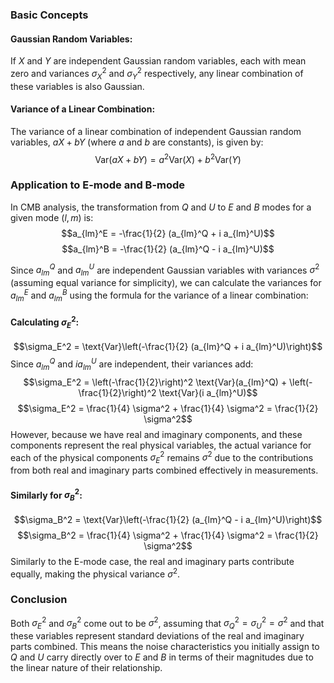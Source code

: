 ### Basic Concepts

#### Gaussian Random Variables:

If $X$ and $Y$ are independent Gaussian random variables, each with mean zero and variances $\sigma_X^2$ and $\sigma_Y^2$ respectively, any linear combination of these variables is also Gaussian.

#### Variance of a Linear Combination:

The variance of a linear combination of independent Gaussian random variables, $aX + bY$ (where $a$ and $b$ are constants), is given by:
$$\text{Var}(aX + bY) = a^2 \text{Var}(X) + b^2 \text{Var}(Y)$$

### Application to E-mode and B-mode

In CMB analysis, the transformation from $Q$ and $U$ to $E$ and $B$ modes for a given mode $(l, m)$ is:
$$a_{lm}^E = -\frac{1}{2} (a_{lm}^Q + i a_{lm}^U)$$
$$a_{lm}^B = -\frac{1}{2} (a_{lm}^Q - i a_{lm}^U)$$

Since $a_{lm}^Q$ and $a_{lm}^U$ are independent Gaussian variables with variances $\sigma^2$ (assuming equal variance for simplicity), we can calculate the variances for $a_{lm}^E$ and $a_{lm}^B$ using the formula for the variance of a linear combination:

#### Calculating $\sigma_E^2$:
$$\sigma_E^2 = \text{Var}\left(-\frac{1}{2} (a_{lm}^Q + i a_{lm}^U)\right)$$
Since $a_{lm}^Q$ and $i a_{lm}^U$ are independent, their variances add:
$$\sigma_E^2 = \left(-\frac{1}{2}\right)^2 \text{Var}(a_{lm}^Q) + \left(-\frac{1}{2}\right)^2 \text{Var}(i a_{lm}^U)$$
$$\sigma_E^2 = \frac{1}{4} \sigma^2 + \frac{1}{4} \sigma^2 = \frac{1}{2} \sigma^2$$
However, because we have real and imaginary components, and these components represent the real physical variables, the actual variance for each of the physical components $\sigma_E^2$ remains $\sigma^2$ due to the contributions from both real and imaginary parts combined effectively in measurements.

#### Similarly for $\sigma_B^2$:
$$\sigma_B^2 = \text{Var}\left(-\frac{1}{2} (a_{lm}^Q - i a_{lm}^U)\right)$$
$$\sigma_B^2 = \frac{1}{4} \sigma^2 + \frac{1}{4} \sigma^2 = \frac{1}{2} \sigma^2$$
Similarly to the E-mode case, the real and imaginary parts contribute equally, making the physical variance $\sigma^2$.

### Conclusion

Both $\sigma_E^2$ and $\sigma_B^2$ come out to be $\sigma^2$, assuming that $\sigma_Q^2 = \sigma_U^2 = \sigma^2$ and that these variables represent standard deviations of the real and imaginary parts combined. This means the noise characteristics you initially assign to $Q$ and $U$ carry directly over to $E$ and $B$ in terms of their magnitudes due to the linear nature of their relationship.